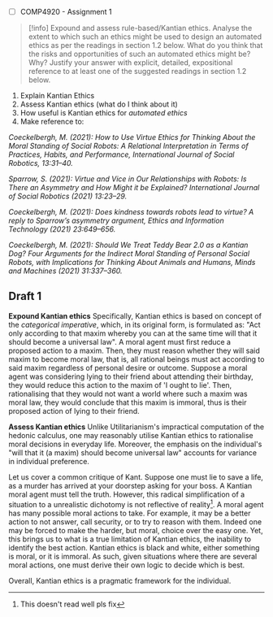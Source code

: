 - [ ] COMP4920 - Assignment 1

> [!info] Expound and assess rule-based/Kantian ethics. Analyse the extent to which such an ethics might be used to design an automated ethics as per the readings in section 1.2 below. What do you think that the risks and opportunities of such an automated ethics might be? Why? Justify your answer with explicit, detailed, expositional reference to at least one of the suggested readings in section 1.2 below.

1. Explain Kantian Ethics
2. Assess Kantian ethics (what do I think about it)
3. How useful is Kantian ethics for *automated ethics*
4. Make reference to:

*Coeckelbergh, M. (2021): How to Use Virtue Ethics for Thinking About the Moral Standing of Social Robots: A Relational Interpretation in Terms of Practices, Habits, and Performance, International Journal of Social Robotics, 13:31–40.*

*Sparrow, S. (2021): Virtue and Vice in Our Relationships with Robots: Is There an Asymmetry and How Might it be Explained? International Journal of Social Robotics (2021) 13:23–29.*

*Coeckelbergh, M. (2021): Does kindness towards robots lead to virtue? A reply to Sparrow’s asymmetry argument, Ethics and Information Technology (2021) 23:649–656.*

*Coeckelbergh, M. (2021): Should We Treat Teddy Bear 2.0 as a Kantian Dog? Four Arguments for the Indirect Moral Standing of Personal Social Robots, with Implications for Thinking About Animals and Humans, Minds and Machines (2021) 31:337–360.*

## Draft 1

**Expound Kantian ethics**
Specifically, Kantian ethics is based on concept of the *categorical imperative*, which, in its original form, is formulated as: "Act only according to that maxim whereby you can at the same time will that it should become a universal law". A moral agent must first reduce a proposed action to a maxim. Then, they must reason whether they will said maxim to become moral law, that is, all rational beings must act according to said maxim regardless of personal desire or outcome. Suppose a moral agent was considering lying to their friend about attending their birthday, they would reduce this action to the maxim of 'I ought to lie'. Then, rationalising that they would not want a world where such a maxim was moral law, they would conclude that this maxim is immoral, thus is their proposed action of lying to their friend.

**Assess Kantian ethics**
Unlike Utilitarianism's impractical computation of the hedonic calculus, one may reasonably utilise Kantian ethics to rationalise moral decisions in everyday life. Moreover, the emphasis on the individual's "will that it (a maxim) should become universal law" accounts for variance in individual preference.

Let us cover a common critique of Kant. Suppose one must lie to save a life, as a murder has arrived at your doorstep asking for your boss. A Kantian moral agent must tell the truth. However, this radical simplification of a situation to a unrealistic dichotomy is not reflective of reality[^1]. A moral agent has many possible moral actions to take. For example, it may be a better action to not answer, call security, or to try to reason with them. Indeed one may be forced to make the harder, but moral, choice over the easy one. Yet, this brings us to what is a true limitation of Kantian ethics, the inability to identify the best action. Kantian ethics is black and white, either something is moral, or it is immoral. As such, given situations where there are several moral actions, one must derive their own logic to decide which is best.

Overall, Kantian ethics is a pragmatic framework for the individual.

[^1]: This doesn't read well pls fix